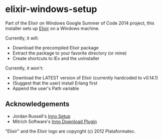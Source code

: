 # elixir-windows-setup

Part of the Elixir on Windows Google Summer of Code 2014 project, this installer sets up [Elixir](http://elixir-lang.org/) on a Windows machine.

Currently, it will:
* Download the precompiled Elixir package
* Extract the package to your favorite directory (or mine)
* Create shortcuts to IEx and the uninstaller

Currently, it won't:
* Download the LATEST version of Elixir (currently hardcoded to v0.14.1)
* (Suggest that the user) install Erlang first
* Append the user's Path variable

## Acknowledgements
* Jordan Russell's [Inno Setup](http://www.jrsoftware.org/isinfo.php)
* Mitrich Software's [Inno Download Plugin](https://code.google.com/p/inno-download-plugin/)

"Elixir" and the Elixir logo are copyright (c) 2012 Plataformatec.
